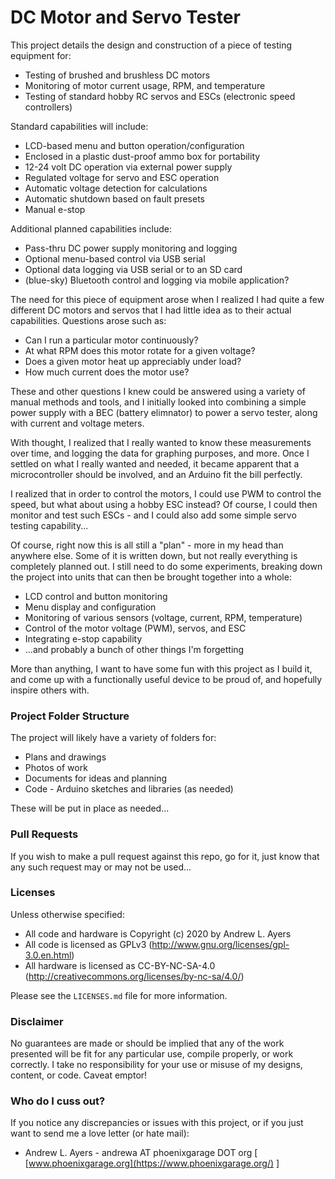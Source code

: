 # DC Motor and Servo Tester #

This project details the design and construction of a piece of testing equipment for:

* Testing of brushed and brushless DC motors
* Monitoring of motor current usage, RPM, and temperature
* Testing of standard hobby RC servos and ESCs (electronic speed controllers)

Standard capabilities will include:

* LCD-based menu and button operation/configuration
* Enclosed in a plastic dust-proof ammo box for portability
* 12-24 volt DC operation via external power supply
* Regulated voltage for servo and ESC operation
* Automatic voltage detection for calculations
* Automatic shutdown based on fault presets
* Manual e-stop

Additional planned capabilities include:

* Pass-thru DC power supply monitoring and logging
* Optional menu-based control via USB serial
* Optional data logging via USB serial or to an SD card
* (blue-sky) Bluetooth control and logging via mobile application?
  
The need for this piece of equipment arose when I realized I had quite a few different DC motors and servos that I had little idea as to their actual capabilities. Questions arose such as:

* Can I run a particular motor continuously?
* At what RPM does this motor rotate for a given voltage?
* Does a given motor heat up appreciably under load?
* How much current does the motor use?

These and other questions I knew could be answered using a variety of manual methods and tools, and I initially looked into combining a simple power supply with a BEC (battery elimnator) to power a servo tester, along with current and voltage meters.

With thought, I realized that I really wanted to know these measurements over time, and logging the data for graphing purposes, and more. Once I settled on what I really wanted and needed, it became apparent that a microcontroller should be involved, and an Arduino fit the bill perfectly.

I realized that in order to control the motors, I could use PWM to control the speed, but what about using a hobby ESC instead? Of course, I could then monitor and test such ESCs - and I could also add some simple servo testing capability...

Of course, right now this is all still a "plan" - more in my head than anywhere else. Some of it is written down, but not really everything is completely planned out. I still need to do some experiments, breaking down the project into units that can then be brought together into a whole:

* LCD control and button monitoring
* Menu display and configuration
* Monitoring of various sensors (voltage, current, RPM, temperature)
* Control of the motor voltage (PWM), servos, and ESC
* Integrating e-stop capability
* ...and probably a bunch of other things I'm forgetting

More than anything, I want to have some fun with this project as I build it, and come up with a functionally useful device to be proud of, and hopefully inspire others with.

### Project Folder Structure ###

The project will likely have a variety of folders for:

* Plans and drawings
* Photos of work
* Documents for ideas and planning
* Code - Arduino sketches and libraries (as needed)

These will be put in place as needed...

### Pull Requests ###

If you wish to make a pull request against this repo, go for it, just know that any such request may or may not be used...

### Licenses ###

Unless otherwise specified:

* All code and hardware is Copyright (c) 2020 by Andrew L. Ayers
* All code is licensed as GPLv3 (http://www.gnu.org/licenses/gpl-3.0.en.html)
* All hardware is licensed as CC-BY-NC-SA-4.0 (http://creativecommons.org/licenses/by-nc-sa/4.0/)

Please see the `LICENSES.md` file for more information.

### Disclaimer ###

No guarantees are made or should be implied that any of the work presented will be fit for any particular use, compile properly, or work correctly. I take no responsibility for your use or misuse of my designs, content, or code. Caveat emptor!

### Who do I cuss out? ###

If you notice any discrepancies or issues with this project, or if you just want to send me a love letter (or hate mail):

* Andrew L. Ayers - andrewa AT phoenixgarage DOT org [ [www.phoenixgarage.org](https://www.phoenixgarage.org/) ]